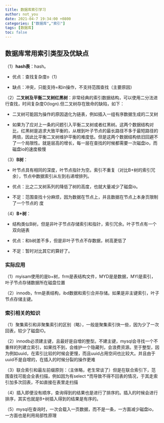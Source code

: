 ```yaml
---
title: 数据库索引学习
author: not_you
date: 2021-04-7 19:34:00 +0800
categories: ["数据库","索引"]
tags: [数据库]
toc: false
---
```


## 数据库常用索引类型及优缺点

（1）**hash表**：hash。 

- 优点：查找复杂度o（1）

- 缺点：冲突，只能支持=和in操作，不支持范围查找（主要原因）

（2）**二叉树及平衡二叉树红黑树**：非常经典的索引数据结构，可以使用二分法进行查找，时间复杂度O(logn).但二叉树存在致命的缺陷，如下：

- 二叉树可能因为操作的原因退化为链表，例如插入一组有序数据生成的二叉树

- 如果为了应对上一条的问题引入平衡二叉树或者红黑树。这两个数据结构对比，红黑树是追求大致平衡的，从根到叶子节点的最长路径不多于最短路径的两倍，因此比平衡二叉树维护平衡的难度低。但是这两个数据结构依旧回避不了一个局限性。就是层高的增长，每一层在查找的时候都需要一次磁盘io，而磁盘io的速度极慢

（3）**B树**：

- 叶节点具有相同的深度，叶节点指针为空。索引不重复（对比B+树的索引冗余），节点中数据索引从左到右递增排列。

- 优点：比之二叉树系列的降低了树的高度，也就大量减少了磁盘io。 

- 不足：范围查找十分麻烦，因为数据在节点上，并且数据在节点上本身页限制了一个节点的 度

（4）**B+树**：

- 结构类似B树，但是非叶子节点存储索引和指针，索引冗余。叶子节点有一个双向链表

- 优点：和b树差不多，但是非叶子节点不存数据，树高更低了

- 不足：暂时对比其它的算好了。

### **实际应用**

（1）myisam使用的是b+树，frm是表结构文件，MYD是是数据，MYI是索引，叶子节点存储数据所在磁盘位置

（2）innodb，frm是表结构，ibd数据和索引合并存储。如果是非主键索引，叶子节点存储主键。

### **索引相关的知识**

（1）聚集索引和非聚集索引的区别（略），一般是聚集索引快一些，因为少了一次回表，较少了磁盘IO。

（2）innodb必须建主键，且最好是自增的整型。不建主键，mysql会寻找一个不重样的列建立索引，如果找不到，会维护一个隐藏列，会浪费资源。至于整型，因为例如uuid，在索引比较的时候会更慢，而且uuid占用空间也比较大。并且由于uuid不是自增的，在插入的时候分裂的操作更难

（3）联合索引和最左前缀原则：（主体略，老生常谈了）但是在联合索引下，范围查找可能会全表扫描，例如因为有select *而导致不得不回表的情况，于其走索引加多次回表，不如直接在表里走扫描

（4）插入即便没有顺序，查询得到的结果也是进行了排序的。插入的时候会进行排序，其实也就是B+树插入得到的结果是有序的。

（5）mysql在查询时，一次会载入一页数据，而不是一条，一方面减少磁盘io，一方面也是利用局部性原理 

